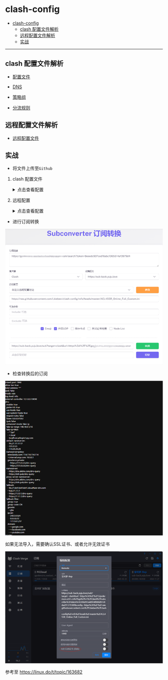 # clash-config

- [clash-config](#clash-config)
  - [clash 配置文件解析](#clash-配置文件解析)
  - [远程配置文件解析](#远程配置文件解析)
  - [实战](#实战)

---



## clash 配置文件解析

- [配置文件]

- [DNS]

- [策略组]

- [分流规则]

## 远程配置文件解析

- [远程配置文件]

## 实战

- 将文件上传至`Github`

1. clash 配置文件

    <details>
    <summary>点击查看配置</summary>
    <div style="max-height: 25em; overflow-y: auto;">

    ```yml
    mixed-port: 7890
    allow-lan: true
    bind-address: "*"
    ipv6: false
    mode: rule
    log-level: info
    external-controller: 127.0.0.1:9090
    dns:
      enable: true
      prefer-h3: true
      use-hosts: true
      use-system-hosts: true
      respect-rules: false
      listen: 0.0.0.0:1053
      ipv6: false
      enhanced-mode: fake-ip
      fake-ip-range: 198.18.0.1/16
      fake-ip-filter:
        - '*.lan'
        - "+.local"
        - localhost.ptlogin2.qq.com
      default-nameserver:
        - tls://1.12.12.12
        - 223.5.5.5
        - 119.29.29.29
      nameserver-policy:
        'www.baidu.com': '114.114.114.114'
        '+.internal.crop.com': '10.0.0.1'
        'geosite:cn,private':
        - https://223.5.5.5/dns-query
        - https://223.6.6.6/dns-query
      nameserver:
        - https://dns.alidns.com/dns-query
        - https://doh.pub/dns-query
      proxy-server-nameserver:
        - https://dns.alidns.com/dns-query
        - https://doh.pub/dns-query
      fallback:
        - tls://1dot1dot1dot1.cloudflare-dns.com
        - tcp://1.1.1.1
        - https://1.0.0.1/dns-query
        - https://1.1.1.1/dns-query
      fallback-filter:
        geoip: true
        geoip-code: CN
        geosite:
          - gfw
        ipcidr:
          - 240.0.0.0/4
          - 0.0.0.0/32
          - 127.0.0.1/32
        domain:
          - '+.google.com'
          - '+.facebook.com'
          - '+.youtube.com'  
    ```

    </div>
    </details>

2. 远程配置

    <details>
    <summary>点击查看配置</summary>
    <div style="max-height: 25em; overflow-y: auto;">

    ```yml
    [custom]
    ;不要随意改变关键字，否则会导致出错
    ;acl4SSR规则

    ;去广告：支持
    ;自动测速：支持
    ;微软分流：不支持
    ;苹果分流：不支持
    ;增强中国IP段：不支持
    ;增强国外GFW：不支持

    ; 需要使用绝对路径
    ruleset=🎯 全球直连,rules/ACL4SSR/Clash/LocalAreaNetwork.list
    ruleset=🛑 全球拦截,rules/ACL4SSR/Clash/BanAD.list
    ruleset=🛑 全球拦截,rules/ACL4SSR/Clash/BanProgramAD.list
    ruleset=🎯 全球直连,rules/ACL4SSR/Clash/GoogleCN.list
    ruleset=🎯 全球直连,rules/ACL4SSR/Clash/Ruleset/SteamCN.list
    ruleset=🚀 节点选择,rules/ACL4SSR/Clash/Telegram.list
    ruleset=🚀 节点选择,rules/ACL4SSR/Clash/ProxyMedia.list
    ruleset=🚀 节点选择,rules/ACL4SSR/Clash/ProxyLite.list
    ruleset=🎯 全球直连,rules/ACL4SSR/Clash/ChinaDomain.list
    ruleset=🎯 全球直连,rules/ACL4SSR/Clash/ChinaCompanyIp.list
    ;ruleset=🎯 全球直连,[]GEOIP,LAN
    ruleset=🎯 全球直连,[]GEOIP,CN
    ruleset=🐟 漏网之鱼,[]FINAL

    custom_proxy_group=🚀 节点选择`select`[]♻️ 自动选择`[]DIRECT`.*
    custom_proxy_group=♻️ 自动选择`url-test`.*`http://www.gstatic.com/generate_204`300,,50
    custom_proxy_group=🎯 全球直连`select`[]DIRECT`[]🚀 节点选择`[]♻️ 自动选择
    custom_proxy_group=🛑 全球拦截`select`[]REJECT`[]DIRECT
    custom_proxy_group=🐟 漏网之鱼`select`[]🚀 节点选择`[]🎯 全球直连`[]♻️ 自动选择`.*

    enable_rule_generator=true
    overwrite_original_rules=true

    clash_rule_base=你的base.yml的github地址
    ```

    </div>
    </details>


- 进行订阅转换

![alt text](./docs/image/image1.png)

- 检查转换后的订阅

![alt text](./docs/image/image2.png)

如果无法导入，需要确认SSL证书、或者允许无效证书

![alt text](./docs/image/image3.png)


[配置文件]: ./docs/配置文件.md
[DNS]: ./docs/DNS.md
[策略组]: ./docs/策略组.md
[分流规则]: ./docs/分流规则.md
[远程配置文件]: ./docs/远程配置文件.md

参考至 <a color="green">https://linux.do/t/topic/163682</a>
